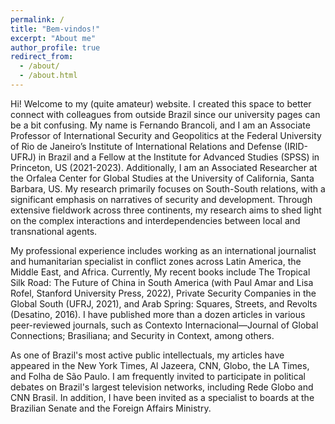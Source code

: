 ```yaml
---
permalink: /
title: "Bem-vindos!"
excerpt: "About me"
author_profile: true
redirect_from: 
  - /about/
  - /about.html
---
```


Hi! Welcome to my (quite amateur) website. I created this space to better connect with colleagues from outside Brazil since our university pages can be a bit confusing. My name is Fernando Brancoli, and I am an Associate Professor of International Security and Geopolitics at the Federal University of Rio de Janeiro’s Institute of International Relations and Defense (IRID-UFRJ) in Brazil and a Fellow at the Institute for Advanced Studies (SPSS) in Princeton, US (2021-2023). Additionally, I am an Associated Researcher at the Orfalea Center for Global Studies at the University of California, Santa Barbara, US. My research primarily focuses on South-South relations, with a significant emphasis on narratives of security and development. Through extensive fieldwork across three continents, my research aims to shed light on the complex interactions and interdependencies between local and transnational agents.

My professional experience includes working as an international journalist and humanitarian specialist in conflict zones across Latin America, the Middle East, and Africa. Currently,  My recent books include The Tropical Silk Road: The Future of China in South America (with Paul Amar and Lisa Rofel, Stanford University Press, 2022), Private Security Companies in the Global South (UFRJ, 2021), and Arab Spring: Squares, Streets, and Revolts (Desatino, 2016). I have published more than a dozen articles in various peer-reviewed journals, such as Contexto Internacional—Journal of Global Connections; Brasiliana; and Security in Context, among others.

As one of Brazil's most active public intellectuals, my articles have appeared in the New York Times, Al Jazeera, CNN, Globo, the LA Times, and Folha de São Paulo. I am frequently invited to participate in political debates on Brazil's largest television networks, including Rede Globo and CNN Brasil. In addition, I have been invited as a specialist to boards at the Brazilian Senate and the Foreign Affairs Ministry.


